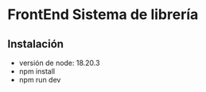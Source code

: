 # FrontEnd Sistema de librería
## Instalación
* versión de node: 18.20.3
* npm install
* npm run dev
